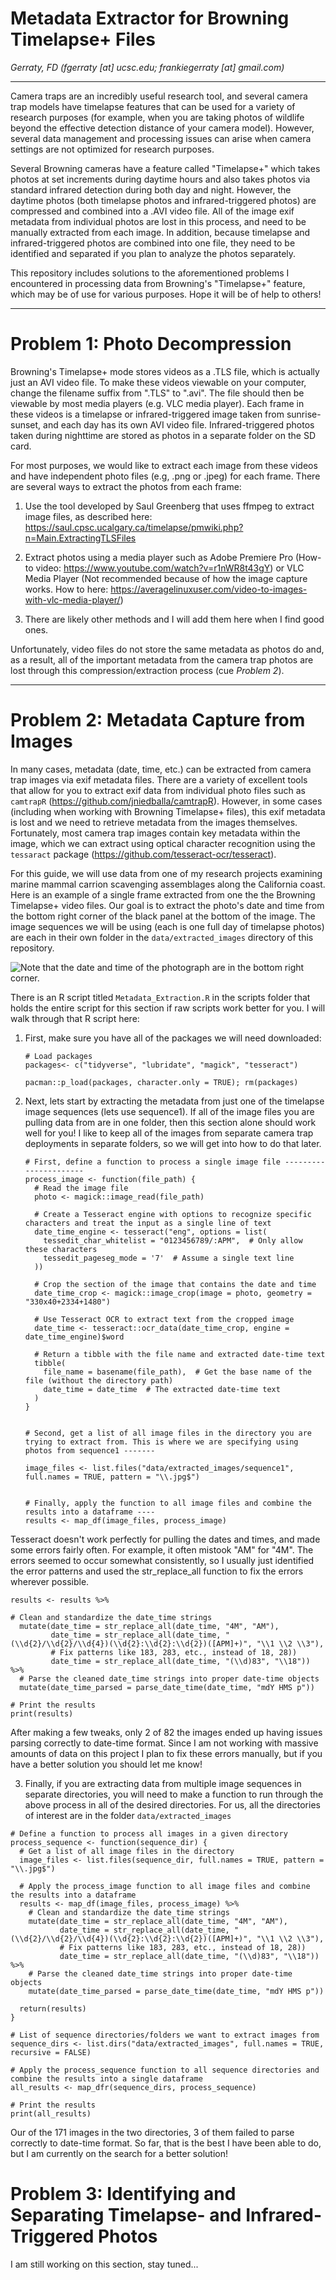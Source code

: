# Metadata Extractor for Browning Timelapse+ Files

*Gerraty, FD (fgerraty [at] ucsc.edu; frankiegerraty [at] gmail.com)*

------------------------------------------------------------------------

Camera traps are an incredibly useful research tool, and several camera trap models have timelapse features that can be used for a variety of research purposes (for example, when you are taking photos of wildlife beyond the effective detection distance of your camera model). However, several data management and processing issues can arise when camera settings are not optimized for research purposes.

Several Browning cameras have a feature called "Timelapse+" which takes photos at set increments during daytime hours and also takes photos via standard infrared detection during both day and night. However, the daytime photos (both timelapse photos and infrared-triggered photos) are compressed and combined into a .AVI video file. All of the image exif metadata from individual photos are lost in this process, and need to be manually extracted from each image. In addition, because timelapse and infrared-triggered photos are combined into one file, they need to be identified and separated if you plan to analyze the photos separately.

This repository includes solutions to the aforementioned problems I encountered in processing data from Browning's "Timelapse+" feature, which may be of use for various purposes. Hope it will be of help to others!

------------------------------------------------------------------------

# Problem 1: Photo Decompression

Browning's Timelapse+ mode stores videos as a .TLS file, which is actually just an AVI video file. To make these videos viewable on your computer, change the filename suffix from ".TLS" to ".avi". The file should then be viewable by most media players (e.g. VLC media player). Each frame in these videos is a timelapse or infrared-triggered image taken from sunrise-sunset, and each day has its own AVI video file. Infrared-triggered photos taken during nighttime are stored as photos in a separate folder on the SD card.

For most purposes, we would like to extract each image from these videos and have independent photo files (e.g, .png or .jpeg) for each frame. There are several ways to extract the photos from each frame:

1)  Use the tool developed by Saul Greenberg that uses ffmpeg to extract image files, as described here: <https://saul.cpsc.ucalgary.ca/timelapse/pmwiki.php?n=Main.ExtractingTLSFiles>

2)  Extract photos using a media player such as Adobe Premiere Pro (How-to video: <https://www.youtube.com/watch?v=r1nWR8t43gY>) or VLC Media Player (Not recommended because of how the image capture works. How to here: <https://averagelinuxuser.com/video-to-images-with-vlc-media-player/>)

3)  There are likely other methods and I will add them here when I find good ones.

Unfortunately, video files do not store the same metadata as photos do and, as a result, all of the important metadata from the camera trap photos are lost through this compression/extraction process (cue *Problem 2*).

------------------------------------------------------------------------

# Problem 2: Metadata Capture from Images

In many cases, metadata (date, time, etc.) can be extracted from camera trap images via exif metadata files. There are a variety of excellent tools that allow for you to extract exif data from individual photo files such as `camtrapR` (<https://github.com/jniedballa/camtrapR>). However, in some cases (including when working with Browning Timelapse+ files), this exif metadata is lost and we need to retrieve metadata from the images themselves. Fortunately, most camera trap images contain key metadata within the image, which we can extract using optical character recognition using the `tessaract` package (<https://github.com/tesseract-ocr/tesseract>).

For this guide, we will use data from one of my research projects examining marine mammal carrion scavenging assemblages along the California coast. Here is an example of a single frame extracted from one the the Browning Timelapse+ video files. Our goal is to extract the photo's date and time from the bottom right corner of the black panel at the bottom of the image. The image sequences we will be using (each is one full day of timelapse photos) are each in their own folder in the `data/extracted_images` directory of this repository.

![Note that the date and time of the photograph are in the bottom right corner.](data/extracted_images/sequence1/CCAM6_D1_00.jpg)

There is an R script titled `Metadata_Extraction.R` in the scripts folder that holds the entire script for this section if raw scripts work better for you. I will walk through that R script here:

1.  First, make sure you have all of the packages we will need downloaded:

    ```{r}
    # Load packages
    packages<- c("tidyverse", "lubridate", "magick", "tesseract")

    pacman::p_load(packages, character.only = TRUE); rm(packages)
    ```

2.  Next, lets start by extracting the metadata from just one of the timelapse image sequences (lets use sequence1). If all of the image files you are pulling data from are in one folder, then this section alone should work well for you! I like to keep all of the images from separate camera trap deployments in separate folders, so we will get into how to do that later.

    ```{r}
    # First, define a function to process a single image file ----------------------
    process_image <- function(file_path) {
      # Read the image file
      photo <- magick::image_read(file_path)
      
      # Create a Tesseract engine with options to recognize specific characters and treat the input as a single line of text
      date_time_engine <- tesseract("eng", options = list(
        tessedit_char_whitelist = "0123456789/:APM",  # Only allow these characters
        tessedit_pageseg_mode = '7'  # Assume a single text line
      ))
      
      # Crop the section of the image that contains the date and time
      date_time_crop <- magick::image_crop(image = photo, geometry = "330x40+2334+1480")
      
      # Use Tesseract OCR to extract text from the cropped image
      date_time <- tesseract::ocr_data(date_time_crop, engine = date_time_engine)$word

      # Return a tibble with the file name and extracted date-time text
      tibble(
        file_name = basename(file_path),  # Get the base name of the file (without the directory path)
        date_time = date_time  # The extracted date-time text
      )
    }


    # Second, get a list of all image files in the directory you are trying to extract from. This is where we are specifying using photos from sequence1 -------

    image_files <- list.files("data/extracted_images/sequence1", full.names = TRUE, pattern = "\\.jpg$")


    # Finally, apply the function to all image files and combine the results into a dataframe ----
    results <- map_df(image_files, process_image) 
    ```

Tesseract doesn't work perfectly for pulling the dates and times, and made some errors fairly often. For example, it often mistook "AM" for "4M". The errors seemed to occur somewhat consistently, so I usually just identified the error patterns and used the str_replace_all function to fix the errors wherever possible.

```{r}
results <- results %>% 

# Clean and standardize the date_time strings
  mutate(date_time = str_replace_all(date_time, "4M", "AM"),
         date_time = str_replace_all(date_time, "(\\d{2}/\\d{2}/\\d{4})(\\d{2}:\\d{2}:\\d{2})([APM]+)", "\\1 \\2 \\3"),
         # Fix patterns like 183, 283, etc., instead of 18, 28))
         date_time = str_replace_all(date_time, "(\\d)83", "\\18")) %>%   
  # Parse the cleaned date_time strings into proper date-time objects
  mutate(date_time_parsed = parse_date_time(date_time, "mdY HMS p"))

# Print the results
print(results)
```

After making a few tweaks, only 2 of 82 the images ended up having issues parsing correctly to date-time format. Since I am not working with massive amounts of data on this project I plan to fix these errors manually, but if you have a better solution you should let me know!

3.  Finally, if you are extracting data from multiple image sequences in separate directories, you will need to make a function to run through the above process in all of the desired directories. For us, all the directories of interest are in the folder `data/extracted_images`

```{r}
# Define a function to process all images in a given directory
process_sequence <- function(sequence_dir) {
  # Get a list of all image files in the directory
  image_files <- list.files(sequence_dir, full.names = TRUE, pattern = "\\.jpg$")
  
  # Apply the process_image function to all image files and combine the results into a dataframe
  results <- map_df(image_files, process_image) %>%
    # Clean and standardize the date_time strings
    mutate(date_time = str_replace_all(date_time, "4M", "AM"),
           date_time = str_replace_all(date_time, "(\\d{2}/\\d{2}/\\d{4})(\\d{2}:\\d{2}:\\d{2})([APM]+)", "\\1 \\2 \\3"),
           # Fix patterns like 183, 283, etc., instead of 18, 28))
           date_time = str_replace_all(date_time, "(\\d)83", "\\18")) %>%   
    # Parse the cleaned date_time strings into proper date-time objects
    mutate(date_time_parsed = parse_date_time(date_time, "mdY HMS p"))
  
  return(results)
}

# List of sequence directories/folders we want to extract images from
sequence_dirs <- list.dirs("data/extracted_images", full.names = TRUE, recursive = FALSE)

# Apply the process_sequence function to all sequence directories and combine the results into a single dataframe
all_results <- map_dfr(sequence_dirs, process_sequence)

# Print the results
print(all_results)

```

Our of the 171 images in the two directories, 3 of them failed to parse correctly to date-time format. So far, that is the best I have been able to do, but I am currently on the search for a better solution!

# Problem 3: Identifying and Separating Timelapse- and Infrared-Triggered Photos

I am still working on this section, stay tuned...
